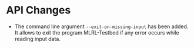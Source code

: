 # API Changes

- The command line argument `--exit-on-missing-input` has been added. It allows to exit the program MLRL-Testbed if any error occurs while reading input data.

